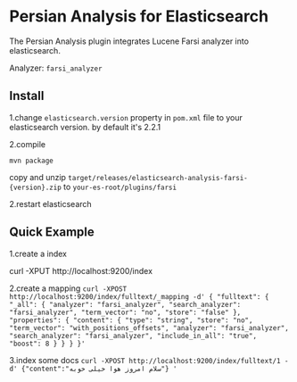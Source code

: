 Persian Analysis for Elasticsearch
=============================

The Persian Analysis plugin integrates Lucene Farsi analyzer into elasticsearch.

Analyzer: `farsi_analyzer` 

Install
-------

1.change `elasticsearch.version` property in `pom.xml` file to your elasticsearch version. by default it's 2.2.1

2.compile

`mvn package`

copy and unzip `target/releases/elasticsearch-analysis-farsi-{version}.zip` to `your-es-root/plugins/farsi`

2.restart elasticsearch


Quick Example
-------
1.create a index

curl -XPUT http://localhost:9200/index


2.create a mapping
`
curl -XPOST http://localhost:9200/index/fulltext/_mapping -d'
{
    "fulltext": {
             "_all": {
            "analyzer": "farsi_analyzer",
            "search_analyzer": "farsi_analyzer",
            "term_vector": "no",
            "store": "false"
        },
        "properties": {
            "content": {
                "type": "string",
                "store": "no",
                "term_vector": "with_positions_offsets",
                "analyzer": "farsi_analyzer",
                "search_analyzer": "farsi_analyzer",
                "include_in_all": "true",
                "boost": 8
            }
        }
    }
}'
`


3.index some docs
`
curl -XPOST http://localhost:9200/index/fulltext/1 -d'
{"content":"سلام امروز هوا خیلی خوبه"}
'
`
